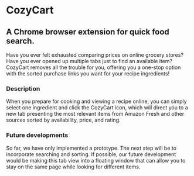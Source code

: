 # CozyCart

## A Chrome browser extension for quick food search.
Have you ever felt exhausted comparing prices on online grocery stores? Have you ever opened up multiple tabs just to find an available item? CozyCart removes all the trouble for you, offering you a one-stop option with the sorted purchase links you want for your recipe ingredients!

### Description
When you prepare for cooking and viewing a recipe online, you can simply select one ingredient and click the CozyCart icon, which will direct you to a new tab presenting the most relevant items from Amazon Fresh and other sources sorted by availability, price, and rating. 

### Future developments
So far, we have only implemented a prototype. The next step will be to incorporate searching and sorting. If possible, our future development would be making this tab view into a floating window that can allow you to stay on the same page while looking for different items.
